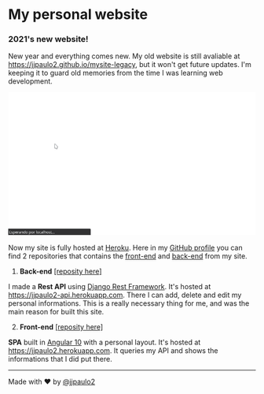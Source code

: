 # My personal website

### 2021's new website!

New year and everything comes new. My old website is still avaliable at https://jjpaulo2.github.io/mysite-legacy, but it won't get future updates. I'm keeping it to guard old memories from the time I was learning web development.

![](new-site.gif)

Now my site is fully hosted at [Heroku](https://www.heroku.com). Here in my [GitHub profile](https://github.com/jjpaulo2) you can find 2 repositories that contains the [front-end](https://github.com/jjpaulo2/mysite-front-end) and [back-end](https://github.com/jjpaulo2/mysite-rest-api) from my site.

1) **Back-end** [[reposity here]](https://github.com/jjpaulo2/mysite-rest-api)

I made a **Rest API** using [Django Rest Framework](https://www.django-rest-framework.org/). It's hosted at https://jjpaulo2-api.herokuapp.com. There I can add, delete and edit my personal informations. This is a really necessary thing for me, and was the main reason for built this site.

2) **Front-end** [[reposity here]](https://github.com/jjpaulo2/mysite-front-end)

**SPA** built in [Angular 10](https://angular.io/) with a personal layout. It's hosted at https://jjpaulo2.herokuapp.com. It queries my API and shows the informations that I did put there.

---
Made with :heart: by [@jjpaulo2](https://github.com/jjpaulo2)